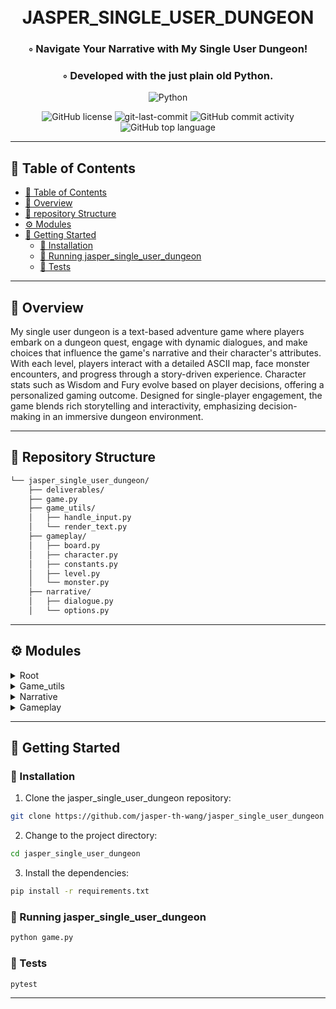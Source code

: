 <div align="center">
<h1 align="center">
<br>JASPER_SINGLE_USER_DUNGEON</h1>
<h3>◦ Navigate Your Narrative with My Single User Dungeon!</h3>
<h3>◦ Developed with the just plain old Python.</h3>

<p align="center">
<img src="https://img.shields.io/badge/Python-3776AB.svg?style=flat-square&logo=Python&logoColor=white" alt="Python" />
</p>
<img src="https://img.shields.io/github/license/jasper-th-wang/jasper_single_user_dungeon?style=flat-square&color=5D6D7E" alt="GitHub license" />
<img src="https://img.shields.io/github/last-commit/jasper-th-wang/jasper_single_user_dungeon?style=flat-square&color=5D6D7E" alt="git-last-commit" />
<img src="https://img.shields.io/github/commit-activity/m/jasper-th-wang/jasper_single_user_dungeon?style=flat-square&color=5D6D7E" alt="GitHub commit activity" />
<img src="https://img.shields.io/github/languages/top/jasper-th-wang/jasper_single_user_dungeon?style=flat-square&color=5D6D7E" alt="GitHub top language" />
</div>

---

## 📖 Table of Contents

- [📖 Table of Contents](#-table-of-contents)
- [📍 Overview](#-overview)
- [📂 repository Structure](#-repository-structure)
- [⚙️ Modules](#modules)
- [🚀 Getting Started](#-getting-started)
  - [🔧 Installation](#-installation)
  - [🤖 Running jasper_single_user_dungeon](#-running-jasper_single_user_dungeon)
  - [🧪 Tests](#-tests)

---

## 📍 Overview

My single user dungeon is a text-based adventure game where players embark on a dungeon quest, engage with dynamic dialogues, and make choices that influence the game's narrative and their character's attributes. With each level, players interact with a detailed ASCII map, face monster encounters, and progress through a story-driven experience. Character stats such as Wisdom and Fury evolve based on player decisions, offering a personalized gaming outcome. Designed for single-player engagement, the game blends rich storytelling and interactivity, emphasizing decision-making in an immersive dungeon environment.

---

## 📂 Repository Structure

```sh
└── jasper_single_user_dungeon/
    ├── deliverables/
    ├── game.py
    ├── game_utils/
    │   ├── handle_input.py
    │   └── render_text.py
    ├── gameplay/
    │   ├── board.py
    │   ├── character.py
    │   ├── constants.py
    │   ├── level.py
    │   └── monster.py
    ├── narrative/
    │   ├── dialogue.py
    │   └── options.py

```

---

## ⚙️ Modules

<details closed><summary>Root</summary>

| File                                                                                      | Summary                                                                                                                                                                                                                                                                                                                                                                                                                                                                                                                                                                                                 |
| ----------------------------------------------------------------------------------------- | ------------------------------------------------------------------------------------------------------------------------------------------------------------------------------------------------------------------------------------------------------------------------------------------------------------------------------------------------------------------------------------------------------------------------------------------------------------------------------------------------------------------------------------------------------------------------------------------------------- |
| [game.py](https://github.com/jasper-th-wang/jasper_single_user_dungeon/blob/main/game.py) | The `game.py` module drives a text-based adventure game with opening sequences and level progression. Dialogues from an external file are played using the `narrative.dialogue` module at each level start, and characters are manipulated and progressed through different levels with `gameplay.character` and `gameplay.level`. The game concludes with a tailored message reflecting the character's attributes, displaying either a positive or negative outcome based on the character's Wisdom and Fury values. The game loop supports multiple levels and ends if the character is not present. |

</details>

<details closed><summary>Game_utils</summary>

| File                                                                                                                 | Summary                                                                                                                                                                                                                                                                                                                                                                                                                                                                         |
| -------------------------------------------------------------------------------------------------------------------- | ------------------------------------------------------------------------------------------------------------------------------------------------------------------------------------------------------------------------------------------------------------------------------------------------------------------------------------------------------------------------------------------------------------------------------------------------------------------------------- |
| [render_text.py](https://github.com/jasper-th-wang/jasper_single_user_dungeon/blob/main/game_utils/render_text.py)   | The `render_text.py` module within the `game_utils` directory of jasper_single_user_dungeon game provides text rendering functionalities. It includes applying color-coded prefixes to player, NPC, and highlighted text, printing text with a typewriter effect, and managing timed delays after displaying text based on word count, ensuring the effect doesn't exceed two seconds. The typewriter effect includes a brief pause after commas and periods for added realism. |
| [handle_input.py](https://github.com/jasper-th-wang/jasper_single_user_dungeon/blob/main/game_utils/handle_input.py) | This `handle_input.py` module manages user interactions for a text-based game, validating and processing player input. It offers a loop to prompt the player, captures their choice, displays character stats on request (!), and reassures input correctness based on integers within range or predefined character sets. Input is treated case-insensitively and validated to match the game's requirements before being accepted.                                            |

</details>

<details closed><summary>Narrative</summary>

| File                                                                                                        | Summary                                                                                                                                                                                                                                                                                                                                                                                                                                                                                                                                                                                            |
| ----------------------------------------------------------------------------------------------------------- | -------------------------------------------------------------------------------------------------------------------------------------------------------------------------------------------------------------------------------------------------------------------------------------------------------------------------------------------------------------------------------------------------------------------------------------------------------------------------------------------------------------------------------------------------------------------------------------------------- |
| [options.py](https://github.com/jasper-th-wang/jasper_single_user_dungeon/blob/main/narrative/options.py)   | The `narrative/options.py` module includes functions for a single-player dungeon game to display and handle player choices within dialogues. It enables printing of a menu with interactive options and executes the interactions, which may result in different dialogues and character stat alterations. The module interacts with `narrative.dialogue` for dialogue rendering and `game_utils.handle_input` for input validation. It supports multiple-choice interactions and can terminate the options loop based on the player's selection.                                                  |
| [dialogue.py](https://github.com/jasper-th-wang/jasper_single_user_dungeon/blob/main/narrative/dialogue.py) | The code is for a text-based adventure game, handling dialogue interaction with a game character. It reads dialogues and options from a file, processes them into a consumable structure, manages character stats changes triggered by dialogue choices, and renders text to the player. It supports character-based dialogue decisions affecting player stats, with an option-handling flow for branching narratives. Core features include file I/O, error handling, dialogue parsing into structured dictionaries, text rendering, and interactive player choices with game state consequences. |

</details>

<details closed><summary>Gameplay</summary>

| File                                                                                                         | Summary                                                                                                                                                                                                                                                                                                                                                                                                                                                                                                                                                                                                                       |
| ------------------------------------------------------------------------------------------------------------ | ----------------------------------------------------------------------------------------------------------------------------------------------------------------------------------------------------------------------------------------------------------------------------------------------------------------------------------------------------------------------------------------------------------------------------------------------------------------------------------------------------------------------------------------------------------------------------------------------------------------------------- |
| [board.py](https://github.com/jasper-th-wang/jasper_single_user_dungeon/blob/main/gameplay/board.py)         | The `gameplay/board.py` module in the `jasper_single_user_dungeon` game defines methods for creating and interacting with a game board. It includes creating boards with dimensions and contents based on level info, rendering ASCII maps with player and NPC placements, validating player moves to ensure they stay within the map's boundaries, and handling scenario-specific dialogues when the player's location coincides with an NPC. The board is represented as a dictionary with coordinates as keys. Functions are defined for operations such as board generation, move validation, and scenario description.   |
| [constants.py](https://github.com/jasper-th-wang/jasper_single_user_dungeon/blob/main/gameplay/constants.py) | The `constants.py` module in the `gameplay` directory defines text formatting constants for a game, specifying markers for content beginnings and options, as well as ANSI escape codes for color and style to be used in the game's text-based interface.                                                                                                                                                                                                                                                                                                                                                                    |
| [level.py](https://github.com/jasper-th-wang/jasper_single_user_dungeon/blob/main/gameplay/level.py)         | The `level.py` module, part of a single-user dungeon game, facilitates level management and progression. It includes functions to fetch level data from JSON files (`get_game_level_info`), randomly determine monster encounters (`check_for_monsters`), generate a random monster (`generate_monster`), and orchestrate gameplay for a level (`play_level`). The gameplay function initializes the level, manages character navigation, encounters, and checks for quest completion, updating the character's status and coordinates, and ultimately returns the character's state if they survive and accomplish the goal. |
| [monster.py](https://github.com/jasper-th-wang/jasper_single_user_dungeon/blob/main/gameplay/monster.py)     | The `monster.py` module manages monster encounters in a game, where players guess a number or choose to kill the monster, affecting their stats. A player's wisdom affects their guessing range. Correct guesses deter the monster, increasing wisdom. Incorrect guesses result in essence loss. Killing a monster increases fury. Character stats are modified accordingly. Auxiliary functions render text and handle input.                                                                                                                                                                                                |
| [character.py](https://github.com/jasper-th-wang/jasper_single_user_dungeon/blob/main/gameplay/character.py) | The `character.py` module of a text-based adventure game provides character management functionalities. It allows for creating a new character with default attributes (`make_character`), displaying their stats (`display_stats`), moving them in a specified direction (`move_character`), checking if the end game goal has been attained (`check_if_goal_attained`), and determining if the character is still alive (`is_alive`). Characters have attributes such as coordinates, essence (health), wisdom, fury, and current quest.                                                                                    |

</details>

---

## 🚀 Getting Started

### 🔧 Installation

1. Clone the jasper_single_user_dungeon repository:

```sh
git clone https://github.com/jasper-th-wang/jasper_single_user_dungeon
```

2. Change to the project directory:

```sh
cd jasper_single_user_dungeon
```

3. Install the dependencies:

```sh
pip install -r requirements.txt
```

### 🤖 Running jasper_single_user_dungeon

```sh
python game.py
```

### 🧪 Tests

```sh
pytest
```

---
